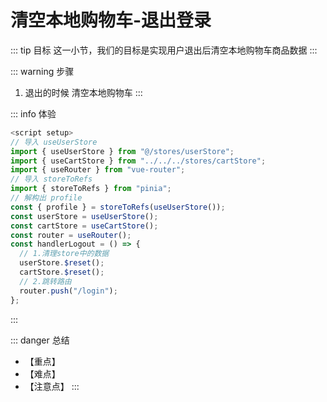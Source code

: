 # 清空本地购物车-退出登录

::: tip 目标
这一小节，我们的目标是实现用户退出后清空本地购物车商品数据
:::

::: warning 步骤

1. 退出的时候 清空本地购物车
:::

::: info 体验

```js
<script setup>
// 导入 useUserStore
import { useUserStore } from "@/stores/userStore";
import { useCartStore } from "../../../stores/cartStore";
import { useRouter } from "vue-router";
// 导入 storeToRefs
import { storeToRefs } from "pinia";
// 解构出 profile
const { profile } = storeToRefs(useUserStore());
const userStore = useUserStore();
const cartStore = useCartStore();
const router = useRouter();
const handlerLogout = () => {
  // 1.清理store中的数据
  userStore.$reset();
  cartStore.$reset();
  // 2.跳转路由
  router.push("/login");
};
```

:::

::: danger 总结

* 【重点】
* 【难点】
* 【注意点】
:::
